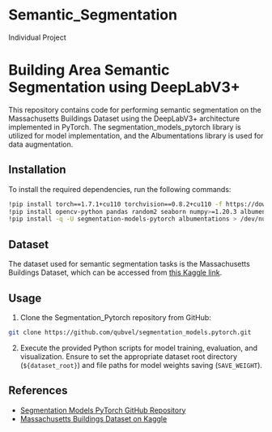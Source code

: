 # Semantic_Segmentation
Individual Project

# Building Area Semantic Segmentation using DeepLabV3+

This repository contains code for performing semantic segmentation on the Massachusetts Buildings Dataset using the DeepLabV3+ architecture implemented in PyTorch. The segmentation_models_pytorch library is utilized for model implementation, and the Albumentations library is used for data augmentation.

## Installation

To install the required dependencies, run the following commands:

```bash
!pip install torch==1.7.1+cu110 torchvision==0.8.2+cu110 -f https://download.pytorch.org/whl/torch_stable.html
!pip install opencv-python pandas random2 seaborn numpy>=1.20.3 albumentations timm==0.9.5 pretrainedmodels==0.7.4
!pip install -q -U segmentation-models-pytorch albumentations > /dev/null
```

## Dataset

The dataset used for semantic segmentation tasks is the Massachusetts Buildings Dataset, which can be accessed from [this Kaggle link](https://www.kaggle.com/datasets/balraj98/massachusetts-buildings-dataset).

## Usage

1. Clone the Segmentation_Pytorch repository from GitHub:

```bash
git clone https://github.com/qubvel/segmentation_models.pytorch.git
```

2. Execute the provided Python scripts for model training, evaluation, and visualization. Ensure to set the appropriate dataset root directory (`${dataset_root}`) and file paths for model weights saving (`SAVE_WEIGHT`).


## References

- [Segmentation Models PyTorch GitHub Repository](https://github.com/qubvel/segmentation_models.pytorch)
- [Massachusetts Buildings Dataset on Kaggle](https://www.kaggle.com/datasets/balraj98/massachusetts-buildings-dataset)

